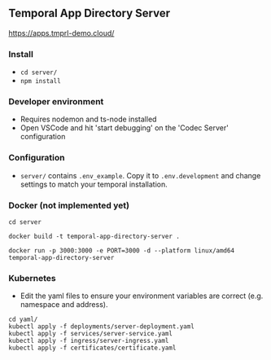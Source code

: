 ## Temporal App Directory Server
https://apps.tmprl-demo.cloud/

### Install
- `cd server/`
- `npm install`

### Developer environment
- Requires nodemon and ts-node installed
- Open VSCode and hit 'start debugging' on the 'Codec Server' configuration

### Configuration
- `server/` contains `.env_example`. Copy it to `.env.development` and change settings to match your temporal installation.

### Docker (not implemented yet)

`cd server`

`docker build -t temporal-app-directory-server .`

`docker run -p 3000:3000 -e PORT=3000 -d --platform linux/amd64 temporal-app-directory-server`

### Kubernetes

- Edit the yaml files to ensure your environment variables are correct (e.g. namespace and address).

```
cd yaml/
kubectl apply -f deployments/server-deployment.yaml
kubectl apply -f services/server-service.yaml
kubectl apply -f ingress/server-ingress.yaml
kubectl apply -f certificates/certificate.yaml
```